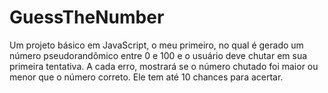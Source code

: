 # GuessTheNumber
Um projeto básico em JavaScript, o meu primeiro, no qual é gerado um número pseudorandômico entre 0 e 100 e o usuário deve chutar em sua primeira tentativa. A cada erro, mostrará se o número chutado foi maior ou menor que o número correto. Ele tem até 10 chances para acertar.
